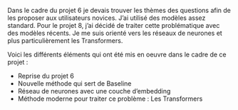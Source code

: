 Dans le cadre du projet 6 je devais trouver les thèmes des questions afin de les proposer aux utilisateurs novices. J’ai utilisé des modèles assez standard. Pour le projet 8, j’ai décidé de traiter cette problématique avec des modèles récents. Je me suis orienté vers les réseaux de neurones et plus particulièrement les Transformers.

 Voici les différents éléments qui ont été mis en oeuvre dans le cadre de ce projet :
* Reprise du projet 6
* Nouvelle méthode qui sert de Baseline
* Réseau de neurones avec une couche d’embedding
* Méthode moderne pour traiter ce problème : Les Transformers

